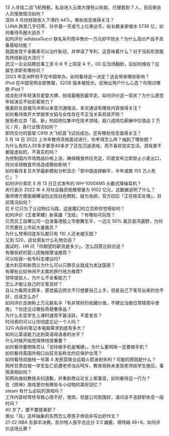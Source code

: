 13 人寻找二战飞机残骸，私自进入云南大理苍山失联，已搜救到 7 人，目前剩余人员搜救情况如何？  
深圳 4 月份财政收入下滑约 44%，哪些信息值得关注？  
LUNA 跌至几乎归零，孙宇晨一天或亏上亿泰达币，赵长鹏身家缩水 5736 亿，如何看待币圈大逃杀？  
如何评价 adidasxGucci 联名系列雨伞售价一万元却不防水？为什么高价产品不具备基础功能？  
我国发现千金藤素可以治疗新冠，并申请了专利，这意味着什么？对于当前形势能否终结新冠大流行？  
武汉一企业招聘启事工资 6-8 千上班变 4 千，00 后当场翻脸，应如何维权？应届生求职有哪些坑？  
2023 年亚洲杯将不在中国举办，如何看待这一决定？这会带来哪些影响？  
iPod 在中国官网全部售罄，32GB 版本被抢光，反映出用户什么心态？你用过哪款 iPod？  
成龙批评年轻演员爱耍大牌，拍戏最晚到最早走，如何评价这一现状？为什么感觉年轻演员不如前辈努力？  
俄美防长自俄乌冲突以来首次通电话，本次通话有哪些内容值得关注？  
如何看待南开大学就李文韬与女性存在不正当关系将其开除？  
报告称北京「高、新」热招岗位集中在技术领域，超八成岗位薪酬中位值达 2 万元 / 月，各行业情况如何？  
即将交付的首架 C919 大飞机首飞试验成功，还有哪些信息值得关注？  
5 月 14 日 2022 上半年教师资格面试进行，你考得怎么样？抽到了哪些题？  
为什么有的人30多岁甚至40多岁了还在沉迷游戏，而不喜欢现实生活，游戏里不都是虚拟的，不真实的吗？  
为控制国内市场商品价格上涨，确保粮食供应充足，印度宣布立即禁止小麦出口，将对全球粮食市场造成哪些影响？  
如何看待复旦大学最新模拟分析显示「若中国选择躺平，半年或致 155 万人死亡」？  
如何评价索尼 5 月 13 日正式发布的 WH-1000XM5 头戴式降噪耳机？  
央行表示 2022 年 4 月社会融资规模增量为 9102 亿元，这数据说明了什么？  
康师傅方便面被曝油包出现白色颗粒，疑为虫卵，官方回应「正在核实处理」，目前情况如何？  
花 6 亿只为了让动物过马路，这座魔幻的立交桥你觉得如何？  
如何评价《王者荣耀》新英雄「戈娅」？有哪些可玩性？  
贝壳员工自曝公司一边准备港股上市歌舞生平，一边又 50% 裁员哀鸿遍野，为何贝壳要在上市前大量裁员？  
为什么梵蒂冈连军队都只有 110 人还未被灭国？  
又到 520，送女朋友什么礼物合适？  
面试时，HR 问「你期望的薪资是多少」，怎么回答比较合适？  
有哪些好的婴儿抚触按摩油推荐？  
可以给我一些专科生建议吗?  
澳大利亚和新西兰为什么可以只靠农业就成为发达国家？  
有哪些比较休闲不太累的旅行地方推荐?  
领导提拔人，为什么不全看能力？  
怎么才能让自己的文笔变好？  
自认为看网文颇多，感觉最近网文不行想要自己上手，但是自己下笔写出来的也不好，应该怎么办?  
如何评价古驰称上万元联名伞「有非常好的收藏价值，不建议当做日常晴雨伞使用」？你还见过哪些奇葩奢侈品？  
为什么东亚学生上课时通常不甚活跃，不爱发言？  
时间真的可以让你彻底忘记一个人吗？  
32G 内存的笔记本电脑需求到底有多大？  
如何让英语能力达到英语母语者的水平？  
什么时候开始觉得挣钱很重要？  
如何看待董明珠否认「坚持做手机是嘴硬」，为什么董明珠一定要做手机？  
如何看待英国外相口出狂言妄称北约应保护台湾？  
如何看待双曲线一号第 4 发民营商业运载火箭发射失利？可能的原因是什么？  
网传甘肃白银一学生坠亡前遭老师当众呵斥，教育局称未发现老师给学生施压，事情真相如何？  
知网向维权教授夫妇道歉，并重新商议论文上架事宜，如何看待这一行为？  
在《原神》游戏里你有哪些与小动物的美好回忆？  
steam 有什么必玩的游戏吗？  
工作内容经常性导致心情不好，很烦，但是公司氛围好，请问该不该辞职休息一段时间？  
40 岁了，要不要提离职？  
类似「风」这样抽象的东西怎么带孩子体验并写出好作文？  
21-22 NBA 东部半决赛，凯尔特人扳平总比分 3:3 雄鹿，塔特姆 46+9，如何评价这场比赛？  
